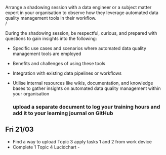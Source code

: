 Arrange a shadowing session with a data engineer or a subject matter expert in your 
organisation to observe how they leverage automated data quality management tools in their workflow. <br>/

During the shadowing session, be respectful, curious, and prepared with questions to gain insights into the following:<br/>

* Specific use cases and scenarios where automated data quality management tools are employed
* Benefits and challenges of using these tools
* Integration with existing data pipelines or workflows
* Utilise internal resources like wikis, documentation, and knowledge bases to gather insights on automated data quality management within your organisation

  ### upload a separate document to log your training hours and add it to your learning journal on GitHub


## Fri 21/03
* Find a way to upload Topic 3 apply tasks 1 and 2 from work device
* Complete 1 Topic 4 Lucidchart - 
